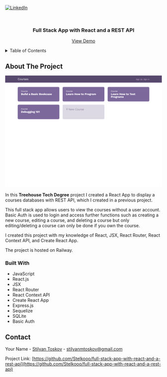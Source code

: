 <a name="readme-top"></a>

[![LinkedIn][linkedin-shield]][linkedin-url]

<br />

<h3 align="center">Full Stack App with React and a REST API</h3>

  <p align="center">
    <a href="https://client-production-277d.up.railway.app/">View Demo</a>
</div>

<!-- TABLE OF CONTENTS -->
<details>
  <summary>Table of Contents</summary>
  <ol>
    <li>
      <a href="#about-the-project">About The Project</a>
      <ul>
        <li><a href="#built-with">Built With</a></li>
      </ul>
    </li>
    <li><a href="#contact">Contact</a></li>
</details>

<!-- ABOUT THE PROJECT -->

## About The Project

![Product Name Screen Shot](https://github.com/Stelkooo/full-stack-app-with-react-and-a-rest-api/blob/main/client/public/screenshot.png)

In this **Treehouse Tech Degree** project I created a React App to display a courses databases with REST API, which I created in a previous project.

This full stack app allows users to view the courses without a user account. Basic Auth is used to login and access further functions such as creating a new course, editing a course, and deleting a course but only editing/deleting a course can only be done if you own the course.

I created this project with my knowledge of React, JSX, React Router, React Context API, and Create React App.

The project is hosted on Railway.

### Built With

- JavaScript
- React.js
- JSX
- React Router
- React Context API
- Create React App
- Express.js
- Sequelize
- SQLite
- Basic Auth

## Contact

Your Name - [Stilyan Toskov](https://linkedin.com/in/stilyan-toskov) - stilyanmtoskov@gmail.com

Project Link: [https://github.com/Stelkooo/full-stack-app-with-react-and-a-rest-api](https://github.com/Stelkooo/full-stack-app-with-react-and-a-rest-api)

[linkedin-shield]: https://img.shields.io/badge/-LinkedIn-black.svg?style=for-the-badge&logo=linkedin&colorB=555
[linkedin-url]: https://linkedin.com/in/stilyan-toskov

